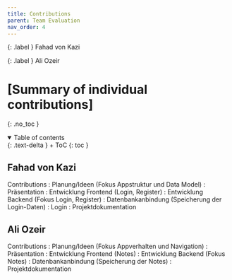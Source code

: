 ```yaml
---
title: Contributions
parent: Team Evaluation
nav_order: 4
---
```


{: .label }
Fahad von Kazi

{: .label }
Ali Ozeir

# [Summary of individual contributions]
{: .no_toc }

<details open markdown="block">
{: .text-delta }
<summary>Table of contents</summary>
+ ToC
{: toc }
</details>

## Fahad von Kazi

Contributions
: Planung/Ideen (Fokus Appstruktur und Data Model)
: Präsentation 
: Entwicklung Frontend (Login, Register)
: Entwicklung Backend (Fokus Login, Register)
: Datenbankanbindung (Speicherung der Login-Daten)
: Login
: Projektdokumentation

## Ali Ozeir

Contributions
: Planung/Ideen (Fokus Appverhalten und Navigation)
: Präsentation
: Entwicklung Frontend (Notes)
: Entwicklung Backend (Fokus Notes)
: Datenbankanbindung (Speicherung der Notes)
: Projektdokumentation
